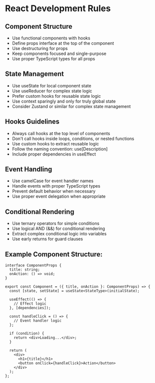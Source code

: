 # React Development Rules

## Component Structure
- Use functional components with hooks
- Define props interface at the top of the component
- Use destructuring for props
- Keep components focused and single-purpose
- Use proper TypeScript types for all props

## State Management
- Use useState for local component state
- Use useReducer for complex state logic
- Prefer custom hooks for reusable state logic
- Use context sparingly and only for truly global state
- Consider Zustand or similar for complex state management

## Hooks Guidelines
- Always call hooks at the top level of components
- Don't call hooks inside loops, conditions, or nested functions
- Use custom hooks to extract reusable logic
- Follow the naming convention: use[Description]
- Include proper dependencies in useEffect

## Event Handling
- Use camelCase for event handler names
- Handle events with proper TypeScript types
- Prevent default behavior when necessary
- Use proper event delegation when appropriate

## Conditional Rendering
- Use ternary operators for simple conditions
- Use logical AND (&&) for conditional rendering
- Extract complex conditional logic into variables
- Use early returns for guard clauses

## Example Component Structure:
```tsx
interface ComponentProps {
  title: string;
  onAction: () => void;
}

export const Component = ({ title, onAction }: ComponentProps) => {
  const [state, setState] = useState<StateType>(initialState);
  
  useEffect(() => {
    // Effect logic
  }, [dependencies]);
  
  const handleClick = () => {
    // Event handler logic
  };
  
  if (condition) {
    return <div>Loading...</div>;
  }
  
  return (
    <div>
      <h1>{title}</h1>
      <button onClick={handleClick}>Action</button>
    </div>
  );
};
``` 